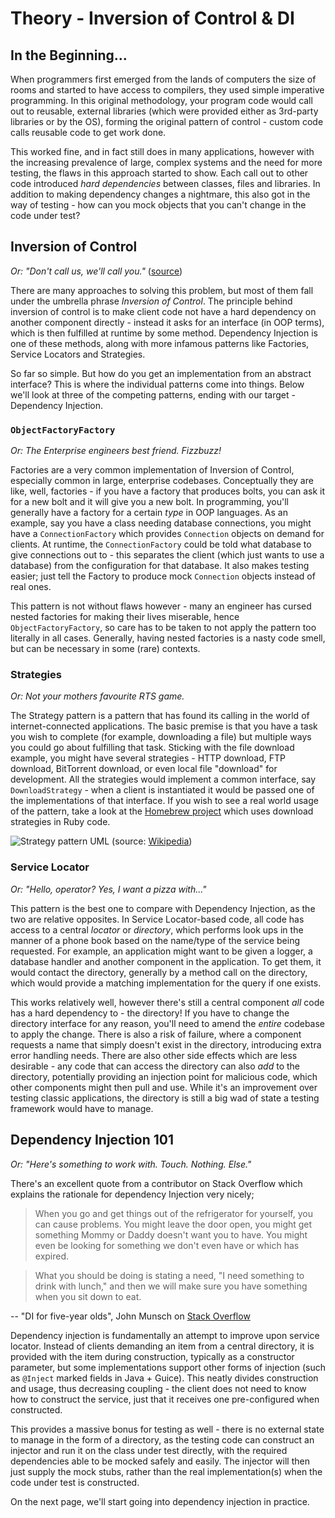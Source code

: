 # Theory - Inversion of Control & DI

## In the Beginning...
When programmers first emerged from the lands of computers the size of rooms and started to have access to compilers,
they used simple imperative programming. In this original methodology, your program code would call out to reusable,
external libraries (which were provided either as 3rd-party libraries or by the OS), forming the original pattern of
control - custom code calls reusable code to get work done.

This worked fine, and in fact still does in many applications, however with the increasing prevalence of large, complex
systems and the need for more testing, the flaws in this approach started to show. Each call out to other code
introduced _hard dependencies_ between classes, files and libraries. In addition to making dependency changes a
nightmare, this also got in the way of testing - how can you mock objects that you can't change in the code under test?

## Inversion of Control
_Or: "Don't call us, we'll call you."_ ([source](https://en.wikipedia.org/wiki/Inversion_of_control#Overview))

There are many approaches to solving this problem, but most of them fall under the umbrella phrase _Inversion of
Control_. The principle behind inversion of control is to make client code not have a hard dependency on another
component directly - instead it asks for an interface (in OOP terms), which is then fulfilled at runtime by some
method. Dependency Injection is one of these methods, along with more infamous patterns like Factories, Service Locators
and Strategies.

So far so simple. But how do you get an implementation from an abstract interface? This is where the individual patterns
come into things. Below we'll look at three of the competing patterns, ending with our target - Dependency Injection.

### `ObjectFactoryFactory`
_Or: The Enterprise engineers best friend. Fizzbuzz!_

Factories are a very common implementation of Inversion of Control, especially common in large, enterprise codebases.
Conceptually they are like, well, factories - if you have a factory that produces bolts, you can ask it for a new bolt
and it will give you a new bolt. In programming, you'll generally have a factory for a certain _type_ in OOP languages.
As an example, say you have a class needing database connections, you might have a `ConnectionFactory` which provides
`Connection` objects on demand for clients. At runtime, the `ConnectionFactory` could be told what database to give
connections out to - this separates the client (which just wants to use a database) from the configuration for that
database. It also makes testing easier; just tell the Factory to produce mock `Connection` objects instead of real ones.

This pattern is not without flaws however - many an engineer has cursed nested factories for making their lives
miserable, hence `ObjectFactoryFactory`, so care has to be taken to not apply the pattern too literally in all cases.
Generally, having nested factories is a nasty code smell, but can be necessary in some (rare) contexts.

### Strategies
_Or: Not your mothers favourite RTS game._

The Strategy pattern is a pattern that has found its calling in the world of internet-connected applications. The basic
premise is that you have a task you wish to complete (for example, downloading a file) but multiple ways you could go
about fulfilling that task. Sticking with the file download example, you might have several strategies - HTTP download,
FTP download, BitTorrent download, or even local file "download" for development. All the strategies would implement a
common interface, say `DownloadStrategy` - when a client is instantiated it would be passed one of the implementations
of that interface. If you wish to see a real world usage of the pattern, take a look at the
[Homebrew project](https://github.com/Homebrew/brew/blob/master/Library/Homebrew/download_strategy.rb) which uses
download strategies in Ruby code.

![Strategy pattern UML](https://upload.wikimedia.org/wikipedia/commons/3/39/Strategy_Pattern_in_UML.png)
(source: [Wikipedia](https://en.wikipedia.org/wiki/Strategy_pattern))

### Service Locator
_Or: "Hello, operator? Yes, I want a pizza with..."_

This pattern is the best one to compare with Dependency Injection, as the two are relative opposites. In Service
Locator-based code, all code has access to a central _locator_ or _directory_, which performs look ups in the manner of
a phone book based on the name/type of the service being requested. For example, an application might want to be given
a logger, a database handler and another component in the application. To get them, it would contact the directory,
generally by a method call on the directory, which would provide a matching implementation for the query if one exists.

This works relatively well, however there's still a central component _all_ code has a hard dependency to - the
directory! If you have to change the directory interface for any reason, you'll need to amend the _entire_ codebase to
apply the change. There is also a risk of failure, where a component requests a name that simply doesn't exist in the
directory, introducing extra error handling needs. There are also other side effects which are less desirable - any code
that can access the directory can also _add_ to the directory, potentially providing an injection point for malicious
code, which other components might then pull and use. While it's an improvement over testing classic applications, the
directory is still a big wad of state a testing framework would have to manage.

## Dependency Injection 101
_Or: "Here's something to work with. Touch. Nothing. Else."_

There's an excellent quote from a contributor on Stack Overflow which explains the rationale for dependency Injection
very nicely;

> When you go and get things out of the refrigerator for yourself, you can cause problems. You might leave the door
> open, you might get something Mommy or Daddy doesn't want you to have. You might even be looking for something we
> don't even have or which has expired.

> What you should be doing is stating a need, "I need something to drink with lunch," and then we will make sure you
> have something when you sit down to eat.

-- "DI for five-year olds", John Munsch on [Stack Overflow](http://stackoverflow.com/a/1638961)

Dependency injection is fundamentally an attempt to improve upon service locator. Instead of clients demanding an item
from a central directory, it is provided with the item during construction, typically as a constructor parameter, but
some implementations support other forms of injection (such as `@Inject` marked fields in Java + Guice). This neatly
divides construction and usage, thus decreasing coupling - the client does not need to know how to construct the
service, just that it receives one pre-configured when constructed.

This provides a massive bonus for testing as well - there is no external state to manage in the form of a directory,
as the testing code can construct an injector and run it on the class under test directly, with the required
dependencies able to be mocked safely and easily. The injector will then just supply the mock stubs, rather than the
real implementation(s) when the code under test is constructed.

On the next page, we'll start going into dependency injection in practice.
